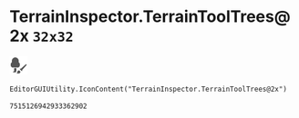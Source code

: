 # TerrainInspector.TerrainToolTrees@2x `32x32`
<img src="/img/TerrainInspector.TerrainToolTrees@2x.png" width=32 height=32>

``` CSharp
EditorGUIUtility.IconContent("TerrainInspector.TerrainToolTrees@2x")
```
```
7515126942933362902
```

